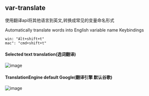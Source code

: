 ## **var-translate**

使用翻译api将其他语言到英文,转换成常见的变量命名形式

Automatically translate words into English variable name
Keybindings

```
win: "Alt+shift+t"
mac": "cmd+shift+t"
```

#### Selected text translation(选词翻译)

![image](https://zxaq.oss-cn-shenzhen.aliyuncs.com/loongfile/youdao/clipboard.png)

#### TranslationEngine default Google(翻译引擎 默认谷歌)

![image](https://zxaq.oss-cn-shenzhen.aliyuncs.com/loongfile/youdao/clipboard%20%281%29.png)